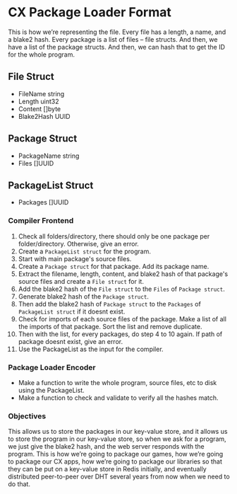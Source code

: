 # CX Package Loader Format
This is how we’re representing the file. Every file has a length, a name, and a blake2 hash. Every package is a list of files – file structs. And then, we have a list of the package structs. And then, we can hash that to get the ID for the whole program.

## File Struct
- FileName string
- Length uint32
- Content []byte
- Blake2Hash UUID

## Package Struct
- PackageName string
- Files []UUID

## PackageList Struct
- Packages []UUID

### Compiler Frontend
1. Check all folders/directory, there should only be one package per folder/directory. Otherwise, give an error.
2. Create a `PackageList struct` for the program. 
3. Start with main package's source files. 
4. Create a `Package struct` for that package. Add its package name.
5. Extract the filename, length, content, and blake2 hash of that package's 
source files and create a `File struct` for it. 
6. Add the blake2 hash of the `File struct` to the `Files` of `Package struct`.
7. Generate blake2 hash of the `Package struct`.
8. Then add the blake2 hash of `Package struct` to the `Packages` of `PackageList struct` if it doesnt exist.
9. Check for imports of each source files of the package. Make a list of all the imports of that package. Sort the list and remove duplicate.
10. Then with the list, for every packages, do step 4 to 10 again. If path of package doesnt exist, give an error.
11. Use the PackageList as the input for the compiler.

### Package Loader Encoder
* Make a function to write the whole program, source files, etc to disk using the PackageList.
* Make a function to check and validate to verify all the hashes match.

### Objectives
This allows us to store the packages in our key-value store, and it allows us to store the program in our key-value store, so when we ask for a program, we just give the blake2 hash, and the web server responds with the program. This is how we’re going to package our games, how we’re going to package our CX apps, how we’re going to package our libraries so that they can be put on a key-value store in Redis initially, and eventually distributed peer-to-peer over DHT several years from now when we need to do that.